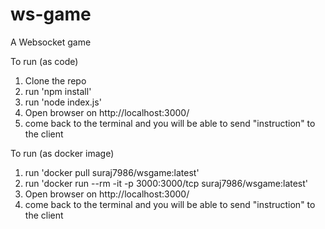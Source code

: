# ws-game
A Websocket game

To run (as code)

1. Clone the repo
2. run 'npm install'
3. run 'node index.js'
4. Open browser on http://localhost:3000/
5. come back to the terminal and you will be able to send "instruction" to the client


To run (as docker image)

1. run 'docker pull suraj7986/wsgame:latest'
2. run 'docker run --rm -it  -p 3000:3000/tcp suraj7986/wsgame:latest'
3. Open browser on http://localhost:3000/
4. come back to the terminal and you will be able to send "instruction" to the client

